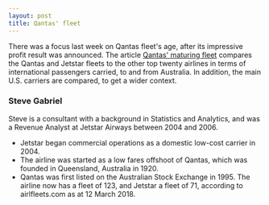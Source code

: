 ```yaml
---
layout: post
title: Qantas' fleet
---
```


There was a focus last week on Qantas fleet's age, after its impressive profit result was announced. The article [Qantas' maturing fleet](http://rpubs.com/steve_g/368567) compares the Qantas and Jetstar fleets to the other top twenty airlines in terms of international passengers carried, to and from Australia. In addition, the main U.S. carriers are compared, to get a wider context.

### Steve Gabriel

Steve is a consultant with a background in Statistics and Analytics, and was a Revenue Analyst at Jetstar Airways between 2004 and 2006.

* Jetstar began commercial operations as a domestic low-cost carrier in 2004.
* The airline was started as a low fares offshoot of Qantas, which was founded in Queensland, Australia in 1920.
* Qantas was first listed on the Australian Stock Exchange in 1995. The airline now has a fleet of 123, and Jetstar a fleet of 71, according to airlfleets.com as at 12 March 2018.
